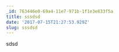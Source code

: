```yaml
---
_id: 763446e0-69a4-11e7-971b-1f1e3e833f5a
title: sssdsd
date: '2017-07-15T21:27:53.929Z'
slug: sssdsd
---
```

sdsd
